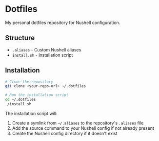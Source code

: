 # Dotfiles

My personal dotfiles repository for Nushell configuration.

## Structure

- `.aliases` - Custom Nushell aliases
- `install.sh` - Installation script

## Installation

```bash
# Clone the repository
git clone <your-repo-url> ~/.dotfiles

# Run the installation script
cd ~/.dotfiles
./install.sh
```

The installation script will:
1. Create a symlink from `~/.aliases` to the repository's `.aliases` file
2. Add the source command to your Nushell config if not already present
3. Create the Nushell config directory if it doesn't exist
